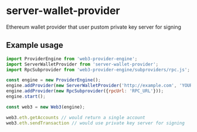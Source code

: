 # server-wallet-provider
Ethereum wallet provider that user pustom private key server for signing

## Example usage
```javascript
import ProviderEngine from 'web3-provider-engine';
import ServerWalletProvider from 'server-wallet-provider';
import RpcSubprovider from 'web3-provider-engine/subproviders/rpc.js';

const engine = new ProviderEngine();
engine.addProvider(new ServerWalletProvider('http://example.com', 'YOUR_JWT'));
engine.addProvider(new RpcSubprovider({rpcUrl: 'RPC_URL'}));
engine.start();

const web3 = new Web3(engine);

web3.eth.getAccounts // would return a single account
web3.eth.sendTransaction // would use private key server for signing
```